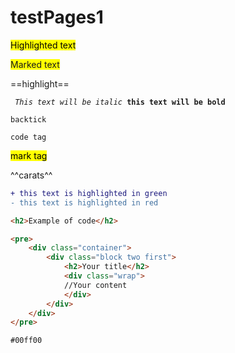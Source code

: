 # testPages1

<mark style="background-color: #FFFF00">Highlighted text</mark>

<span style="background-color: #FFFF00">Marked text</span>

==highlight==

<code> <i>This text will be italic</i> <b>this text will be bold</b> </code>

`backtick`

<code>code tag</code>

<mark>mark tag</mark>

^^carats^^

```diff
+ this text is highlighted in green
- this text is highlighted in red
```
```html
<h2>Example of code</h2>

<pre>
    <div class="container">
        <div class="block two first">
            <h2>Your title</h2>
            <div class="wrap">
            //Your content
            </div>
        </div>
    </div>
</pre>
```
`#00ff00`
